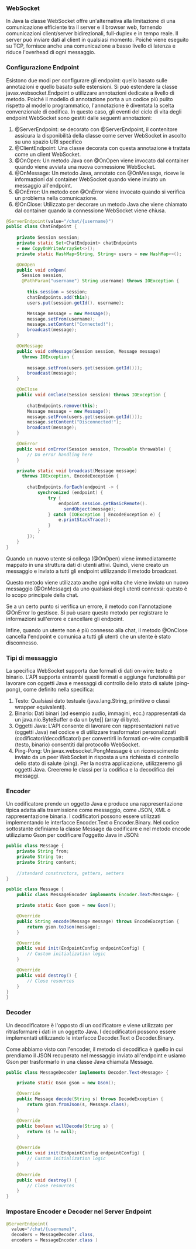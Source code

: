 ### WebSocket
In Java la classe WebSocket offre un'alternativa alla limitazione di una comunicazione efficiente tra il server e il browser web, fornendo comunicazioni client/server bidirezionali, full-duplex e in tempo reale. Il server può inviare dati al client in qualsiasi momento. Poiché viene eseguito su TCP, fornisce anche una comunicazione a basso livello di latenza e riduce l'overhead di ogni messaggio.

### Configurazione Endpoint
Esistono due modi per configurare gli endpoint: quello basato sulle annotazioni e quello basato sulle estensioni. Si può estendere la classe javax.websocket.Endpoint o utilizzare annotazioni dedicate a livello di metodo. Poiché il modello di annotazione porta a un codice più pulito rispetto al modello programmatico, l'annotazione è diventata la scelta convenzionale di codifica. In questo caso, gli eventi del ciclo di vita degli endpoint WebSocket sono gestiti dalle seguenti annotazioni:

1. @ServerEndpoint: se decorato con @ServerEndpoint, il contenitore assicura la disponibilità della classe come server WebSocket in ascolto su uno spazio URI specifico
2. @ClientEndpoint: Una classe decorata con questa annotazione è trattata come un client WebSocket.
3. @OnOpen: Un metodo Java con @OnOpen viene invocato dal container quando viene avviata una nuova connessione WebSocket.
4. @OnMessage: Un metodo Java, annotato con @OnMessage, riceve le informazioni dal container WebSocket quando viene inviato un messaggio all'endpoint.
5. @OnError: Un metodo con @OnError viene invocato quando si verifica un problema nella comunicazione.
6. @OnClose: Utilizzato per decorare un metodo Java che viene chiamato dal container quando la connessione WebSocket viene chiusa.
```java
@ServerEndpoint(value="/chat/{username}")
public class ChatEndpoint {
 
    private Session session;
    private static Set<ChatEndpoint> chatEndpoints 
    = new CopyOnWriteArraySet<>();
    private static HashMap<String, String> users = new HashMap<>();

    @OnOpen
    public void onOpen(
      Session session, 
      @PathParam("username") String username) throws IOException {
 
        this.session = session;
        chatEndpoints.add(this);
        users.put(session.getId(), username);

        Message message = new Message();
        message.setFrom(username);
        message.setContent("Connected!");
        broadcast(message);
    }

    @OnMessage
    public void onMessage(Session session, Message message) 
      throws IOException {
 
        message.setFrom(users.get(session.getId()));
        broadcast(message);
    }

    @OnClose
    public void onClose(Session session) throws IOException {
 
        chatEndpoints.remove(this);
        Message message = new Message();
        message.setFrom(users.get(session.getId()));
        message.setContent("Disconnected!");
        broadcast(message);
    }

    @OnError
    public void onError(Session session, Throwable throwable) {
        // Do error handling here
    }

    private static void broadcast(Message message) 
      throws IOException, EncodeException {
 
        chatEndpoints.forEach(endpoint -> {
            synchronized (endpoint) {
                try {
                    endpoint.session.getBasicRemote().
                      sendObject(message);
                } catch (IOException | EncodeException e) {
                    e.printStackTrace();
                }
            }
        });
    }
}
```
Quando un nuovo utente si collega (@OnOpen) viene immediatamente mappato in una struttura dati di utenti attivi. Quindi, viene creato un messaggio e inviato a tutti gli endpoint utilizzando il metodo broadcast.

Questo metodo viene utilizzato anche ogni volta che viene inviato un nuovo messaggio (@OnMessage) da uno qualsiasi degli utenti connessi: questo è lo scopo principale della chat.

Se a un certo punto si verifica un errore, il metodo con l'annotazione @OnError lo gestisce. Si può usare questo metodo per registrare le informazioni sull'errore e cancellare gli endpoint.

Infine, quando un utente non è più connesso alla chat, il metodo @OnClose cancella l'endpoint e comunica a tutti gli utenti che un utente è stato disconnesso.

### Tipi di messaggio
La specifica WebSocket supporta due formati di dati on-wire: testo e binario. L'API supporta entrambi questi formati e aggiunge funzionalità per lavorare con oggetti Java e messaggi di controllo dello stato di salute (ping-pong), come definito nella specifica:
1. Testo: Qualsiasi dato testuale (java.lang.String, primitive o classi wrapper equivalenti).
2. Binario: Dati binari (ad esempio audio, immagini, ecc.) rappresentati da un java.nio.ByteBuffer o da un byte[] (array di byte).
3. Oggetti Java: L'API consente di lavorare con rappresentazioni native (oggetti Java) nel codice e di utilizzare trasformatori personalizzati (codificatori/decodificatori) per convertirli in formati on-wire compatibili (testo, binario) consentiti dal protocollo WebSocket.
4. Ping-Pong: Un javax.websocket.PongMessage è un riconoscimento inviato da un peer WebSocket in risposta a una richiesta di controllo dello stato di salute (ping).
Per la nostra applicazione, utilizzeremo gli oggetti Java. Creeremo le classi per la codifica e la decodifica dei messaggi.

### Encoder
Un codificatore prende un oggetto Java e produce una rappresentazione tipica adatta alla trasmissione come messaggio, come JSON, XML o rappresentazione binaria. I codificatori possono essere utilizzati implementando le interfacce Encoder.Text<T> o Encoder.Binary<T>. 
Nel codice sottostante definiamo la classe Message da codificare e nel metodo encode utilizziamo Gson per codificare l'oggetto Java in JSON:

```java
public class Message {
    private String from;
    private String to;
    private String content;
    
    //standard constructors, getters, setters
}
```

```java
public class Message {
    public class MessageEncoder implements Encoder.Text<Message> {

    private static Gson gson = new Gson();

    @Override
    public String encode(Message message) throws EncodeException {
        return gson.toJson(message);
    }

    @Override
    public void init(EndpointConfig endpointConfig) {
        // Custom initialization logic
    }

    @Override
    public void destroy() {
        // Close resources
    }
}
}
```

### Decoder
Un decodificatore è l'opposto di un codificatore e viene utilizzato per ritrasformare i dati in un oggetto Java. I decodificatori possono essere implementati utilizzando le interfacce Decoder.Text<T> o Decoder.Binary<T>.

Come abbiamo visto con l'encoder, il metodo di decodifica è quello in cui prendiamo il JSON recuperato nel messaggio inviato all'endpoint e usiamo Gson per trasformarlo in una classe Java chiamata Message.

```java
public class MessageDecoder implements Decoder.Text<Message> {

    private static Gson gson = new Gson();

    @Override
    public Message decode(String s) throws DecodeException {
        return gson.fromJson(s, Message.class);
    }

    @Override
    public boolean willDecode(String s) {
        return (s != null);
    }

    @Override
    public void init(EndpointConfig endpointConfig) {
        // Custom initialization logic
    }

    @Override
    public void destroy() {
        // Close resources
    }
}
```

### Impostare Encoder e Decoder nel Server Endpoint

```java
@ServerEndpoint( 
  value="/chat/{username}", 
  decoders = MessageDecoder.class, 
  encoders = MessageEncoder.class )
```